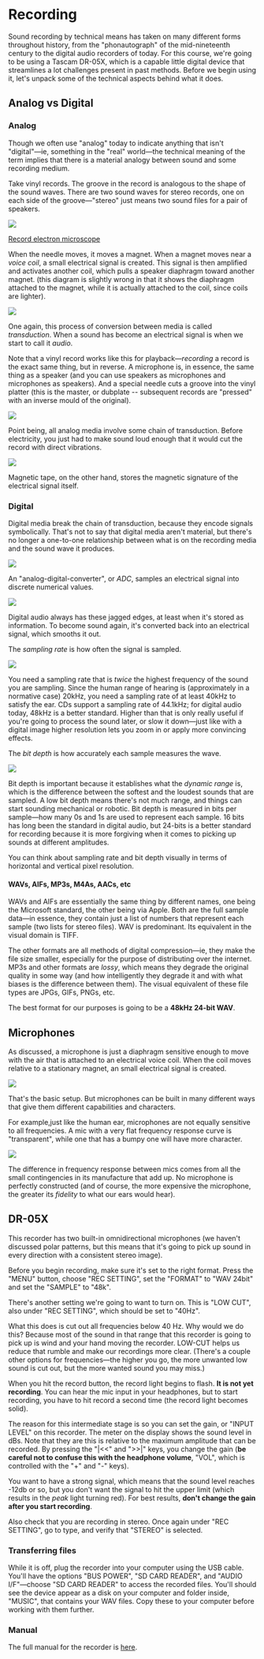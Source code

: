 # Recording

Sound recording by technical means has taken on many different forms throughout history, from the "phonautograph" of the mid-nineteenth century to the digital audio recorders of today. For this course, we're going to be using a Tascam DR-05X, which is a capable little digital device that streamlines a lot challenges present in past methods. Before we begin using it, let's unpack some of the technical aspects behind what it does.

## Analog vs Digital

### Analog

Though we often use "analog" today to indicate anything that isn't "digital"—ie, something in the "real" world—the technical meaning of the term implies that there is a material analogy between sound and some recording medium.

Take vinyl records. The groove in the record is analogous to the shape of the sound waves. There are two sound waves for stereo records, one on each side of the groove—"stereo" just means two sound files for a pair of speakers.

![](media/record_waves.png)

[Record electron microscope](media/record.mp4)

When the needle moves, it moves a magnet. When a magnet moves near a _voice coil_, a small electrical signal is created. This signal is then amplified and activates another coil, which pulls a speaker diaphragm toward another magnet. (this diagram is slightly wrong in that it shows the diaphragm attached to the magnet, while it is actually attached to the coil, since coils are lighter).

![](media/record_transduction.png)

One again, this process of conversion between media is called _transduction_. When a sound has become an electrical signal is when we start to call it _audio_.

Note that a vinyl record works like this for playback—_recording_ a record is the exact same thing, but in reverse. A microphone is, in essence, the same thing as a speaker (and you can use speakers as microphones and microphones as speakers). And a special needle cuts a groove into the vinyl platter (this is the master, or dubplate -- subsequent records are "pressed" with an inverse mould of the original).

![](media/record_transduction_2.png)

Point being, all analog media involve some chain of transduction. Before electricity, you just had to make sound loud enough that it would cut the record with direct vibrations.

![](media/pre_electric.jpg)

Magnetic tape, on the other hand, stores the magnetic signature of the electrical signal itself.


### Digital

Digital media break the chain of transduction, because they encode signals symbolically. That's not to say that digital media aren't material, but there's no longer a one-to-one relationship between what is on the recording media and the sound wave it produces.

![](media/adc.png)

An "analog-digital-converter", or _ADC_, samples an electrical signal into discrete numerical values.

![](media/digital_signal.png)

Digital audio always has these jagged edges, at least when it's stored as information. To become sound again, it's converted back into an electrical signal, which smooths it out.

The _sampling rate_ is how often the signal is sampled.

![](media/sampling_rate.png)

You need a sampling rate that is _twice_ the highest frequency of the sound you are sampling. Since the human range of hearing is (approximately in a normative case) 20kHz, you need a sampling rate of at least 40kHz to satisfy the ear. CDs support a sampling rate of 44.1kHz; for digital audio today, 48kHz is a better standard. Higher than that is only really useful if you're going to process the sound later, or slow it down—just like with a digital image higher resolution lets you zoom in or apply more convincing effects.

The _bit depth_ is how accurately each sample measures the wave.

![](media/bit_depth.jpg)

Bit depth is important because it establishes what the _dynamic range_ is, which is the difference between the softest and the loudest sounds that are sampled. A low bit depth means there's not much range, and things can start sounding mechanical or robotic. Bit depth is measured in bits per sample—how many 0s and 1s are used to represent each sample. 16 bits has long been the standard in digital audio, but 24-bits is a better standard for recording because it is more forgiving when it comes to picking up sounds at different amplitudes.

You can think about sampling rate and bit depth visually in terms of horizontal and vertical pixel resolution.


#### WAVs, AIFs, MP3s, M4As, AACs, etc

WAVs and AIFs are essentially the same thing by different names, one being the Microsoft standard, the other being via Apple. Both are the full sample data—in essence, they contain just a list of numbers that represent each sample (two lists for stereo files). WAV is predominant. Its equivalent in the visual domain is TIFF.

The other formats are all methods of digital compression—ie, they make the file size smaller, especially for the purpose of distributing over the internet. MP3s and other formats are _lossy_, which means they degrade the original quality in some way (and how intelligently they degrade it and with what biases is the difference between them). The visual equivalent of these file types are JPGs, GIFs, PNGs, etc.

The best format for our purposes is going to be a **48kHz 24-bit WAV**.


## Microphones

As discussed, a microphone is just a diaphragm sensitive enough to move with the air that is attached to an electrical voice coil. When the coil moves relative to a stationary magnet, an small electrical signal is created.

![](media/microphone.jpg)

That's the basic setup. But microphones can be built in many different ways that give them different capabilities and characters.

For example,just like the human ear, microphones are not equally sensitive to all frequencies. A mic with a very flat frequency response curve is "transparent", while one that has a bumpy one will have more character.

![](media/frequency_response.png)

The difference in frequency response between mics comes from all the small contingencies in its manufacture that add up. No microphone is perfectly constructed (and of course, the more expensive the microphone, the greater its _fidelity_ to what our ears would hear).


## DR-05X

This recorder has two built-in omnidirectional microphones (we haven't discussed polar patterns, but this means that it's going to pick up sound in every direction with a consistent stereo image).

Before you begin recording, make sure it's set to the right format. Press the "MENU" button, choose "REC SETTING", set the "FORMAT" to "WAV 24bit" and set the "SAMPLE" to "48k".

There's another setting we're going to want to turn on. This is "LOW CUT", also under "REC SETTING", which should be set to "40Hz".

What this does is cut out all frequencies below 40 Hz. Why would we do this? Because most of the sound in that range that this recorder is going to pick up is wind and your hand moving the recorder. LOW-CUT helps us reduce that rumble and make our recordings more clear. (There's a couple other options for frequencies—the higher you go, the more unwanted low sound is cut out, but the more wanted sound you may miss.)

When you hit the record button, the record light begins to flash. **It is not yet recording**. You can hear the mic input in your headphones, but to start recording, you have to hit record a second time (the record light becomes solid).

The reason for this intermediate stage is so you can set the gain, or "INPUT LEVEL" on this recorder. The meter on the display shows the sound level in dBs. Note that they are this is relative to the maximum amplitude that can be recorded. By pressing the "|<<" and ">>|" keys, you change the gain (**be careful not to confuse this with the headphone volume**, "VOL", which is controlled with the "+" and "-" keys).

You want to have a strong signal, which means that the sound level reaches -12db or so, but you don't want the signal to hit the upper limit (which results in the _peak_ light turning red). For best results, **don't change the gain after you start recording**.

Also check that you are recording in stereo. Once again under "REC SETTING", go to type, and verify that "STEREO" is selected.

### Transferring files

While it is off, plug the recorder into your computer using the USB cable. You'll have the options "BUS POWER", "SD CARD READER", and "AUDIO I/F"—choose "SD CARD READER" to access the recorded files. You'll should see the device appear as a disk on your computer and folder inside, "MUSIC", that contains your WAV files. Copy these to your computer before working with them further.

### Manual

The full manual for the recorder is [here](media/tascam_manual.pdf).
